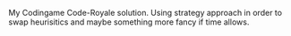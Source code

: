 My Codingame Code-Royale solution. Using strategy approach in order to swap heurisitics and maybe something more fancy if time allows.
